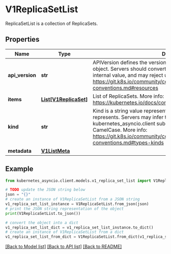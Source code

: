 # V1ReplicaSetList

ReplicaSetList is a collection of ReplicaSets.

## Properties

Name | Type | Description | Notes
------------ | ------------- | ------------- | -------------
**api_version** | **str** | APIVersion defines the versioned schema of this representation of an object. Servers should convert recognized schemas to the latest internal value, and may reject unrecognized values. More info: https://git.k8s.io/community/contributors/devel/sig-architecture/api-conventions.md#resources | [optional] 
**items** | [**List[V1ReplicaSet]**](V1ReplicaSet.md) | List of ReplicaSets. More info: https://kubernetes.io/docs/concepts/workloads/controllers/replicaset | 
**kind** | **str** | Kind is a string value representing the REST resource this object represents. Servers may infer this from the endpoint the kubernetes_asyncio.client submits requests to. Cannot be updated. In CamelCase. More info: https://git.k8s.io/community/contributors/devel/sig-architecture/api-conventions.md#types-kinds | [optional] 
**metadata** | [**V1ListMeta**](V1ListMeta.md) |  | [optional] 

## Example

```python
from kubernetes_asyncio.client.models.v1_replica_set_list import V1ReplicaSetList

# TODO update the JSON string below
json = "{}"
# create an instance of V1ReplicaSetList from a JSON string
v1_replica_set_list_instance = V1ReplicaSetList.from_json(json)
# print the JSON string representation of the object
print(V1ReplicaSetList.to_json())

# convert the object into a dict
v1_replica_set_list_dict = v1_replica_set_list_instance.to_dict()
# create an instance of V1ReplicaSetList from a dict
v1_replica_set_list_from_dict = V1ReplicaSetList.from_dict(v1_replica_set_list_dict)
```
[[Back to Model list]](../README.md#documentation-for-models) [[Back to API list]](../README.md#documentation-for-api-endpoints) [[Back to README]](../README.md)


